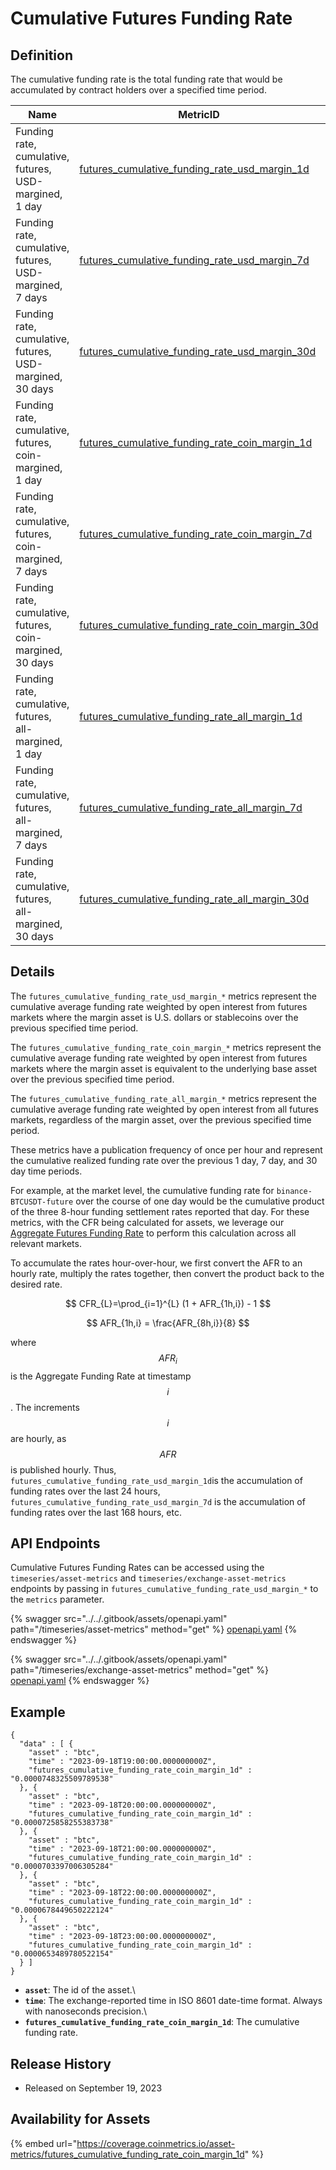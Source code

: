 # Cumulative Futures Funding Rate

## Definition

The cumulative funding rate is the total funding rate that would be accumulated by contract holders over a specified time period.

<table><thead><tr><th width="228">Name</th><th width="413">MetricID</th><th width="154">Unit</th><th>Interval</th></tr></thead><tbody><tr><td>Funding rate, cumulative, futures, USD-margined, 1 day</td><td><a href="https://coverage.coinmetrics.io/search-results?query=futures_cumulative_funding_rate_usd_margin_1d">futures_cumulative_funding_rate_usd_margin_1d</a></td><td>Dimensionless</td><td>1 hour</td></tr><tr><td>Funding rate, cumulative, futures, USD-margined, 7 days</td><td><a href="https://coverage.coinmetrics.io/search-results?query=futures_cumulative_funding_rate_usd_margin_7d">futures_cumulative_funding_rate_usd_margin_7d</a></td><td>Dimensionless</td><td>1 hour</td></tr><tr><td>Funding rate, cumulative, futures, USD-margined, 30 days</td><td><a href="https://coverage.coinmetrics.io/search-results?query=futures_cumulative_funding_rate_usd_margin_30d">futures_cumulative_funding_rate_usd_margin_30d</a></td><td>Dimensionless</td><td>1 hour</td></tr><tr><td>Funding rate, cumulative, futures, coin-margined, 1 day</td><td><a href="https://coverage.coinmetrics.io/search-results?query=futures_cumulative_funding_rate_coin_margin_1d">futures_cumulative_funding_rate_coin_margin_1d</a></td><td>Dimensionless</td><td>1 hour</td></tr><tr><td>Funding rate, cumulative, futures, coin-margined, 7 days</td><td><a href="https://coverage.coinmetrics.io/search-results?query=futures_cumulative_funding_rate_coin_margin_7d">futures_cumulative_funding_rate_coin_margin_7d</a></td><td>Dimensionless</td><td>1 hour</td></tr><tr><td>Funding rate, cumulative, futures, coin-margined, 30 days</td><td><a href="https://coverage.coinmetrics.io/search-results?query=futures_cumulative_funding_rate_coin_margin_30d">futures_cumulative_funding_rate_coin_margin_30d</a></td><td>Dimensionless</td><td>1 hour</td></tr><tr><td>Funding rate, cumulative, futures, all-margined, 1 day</td><td><a href="https://coverage.coinmetrics.io/search-results?query=futures_cumulative_funding_rate_all_margin_1d">futures_cumulative_funding_rate_all_margin_1d</a></td><td>Dimensionless</td><td>1 hour</td></tr><tr><td>Funding rate, cumulative, futures, all-margined, 7 days</td><td><a href="https://coverage.coinmetrics.io/search-results?query=futures_cumulative_funding_rate_all_margin_7d">futures_cumulative_funding_rate_all_margin_7d</a></td><td>Dimensionless</td><td>1 hour</td></tr><tr><td>Funding rate, cumulative, futures, all-margined, 30 days</td><td><a href="https://coverage.coinmetrics.io/search-results?query=futures_cumulative_funding_rate_all_margin_30d">futures_cumulative_funding_rate_all_margin_30d</a></td><td>Dimensionless</td><td>1 hour</td></tr></tbody></table>

## Details

The `futures_cumulative_funding_rate_usd_margin_*` metrics represent the cumulative average funding rate weighted by open interest from futures markets where the margin asset is U.S. dollars or stablecoins over the previous specified time period.

The `futures_cumulative_funding_rate_coin_margin_*` metrics represent the cumulative average funding rate weighted by open interest from futures markets where the margin asset is equivalent to the underlying base asset over the previous specified time period.

The `futures_cumulative_funding_rate_all_margin_*` metrics represent the cumulative average funding rate weighted by open interest from all futures markets, regardless of the margin asset, over the previous specified time period.

These metrics have a publication frequency of once per hour and represent the cumulative realized funding rate over the previous 1 day, 7 day, and 30 day time periods.

For example, at the market level, the cumulative funding rate for `binance-BTCUSDT-future` over the course of one day would be the cumulative product of the three 8-hour funding settlement rates reported that day. For these metrics, with the CFR being calculated for assets, we leverage our [Aggregate Futures Funding Rate](aggregated-futures-funding-rate.md) to perform this calculation across all relevant markets.

To accumulate the rates hour-over-hour, we first convert the AFR to an hourly rate, multiply the rates together, then convert the product back to the desired rate.

$$
CFR_{L}=\prod_{i=1}^{L} (1 + AFR_{1h,i}) - 1
$$

$$
AFR_{1h,i} = \frac{AFR_{8h,i}}{8}
$$

where $$AFR_{i}$$ is the Aggregate Funding Rate at timestamp $$i$$. The increments $$i$$ are hourly, as $$AFR$$ is published hourly. Thus, `futures_cumulative_funding_rate_usd_margin_1d`is the accumulation of funding rates over the last 24 hours, `futures_cumulative_funding_rate_usd_margin_7d` is the accumulation of funding rates over the last 168 hours, etc.

## **API Endpoints**

Cumulative Futures Funding Rates can be accessed using the `timeseries/asset-metrics` and `timeseries/exchange-asset-metrics` endpoints by passing in `futures_cumulative_funding_rate_usd_margin_*` to the `metrics` parameter.

{% swagger src="../../.gitbook/assets/openapi.yaml" path="/timeseries/asset-metrics" method="get" %}
[openapi.yaml](../../.gitbook/assets/openapi.yaml)
{% endswagger %}

{% swagger src="../../.gitbook/assets/openapi.yaml" path="/timeseries/exchange-asset-metrics" method="get" %}
[openapi.yaml](../../.gitbook/assets/openapi.yaml)
{% endswagger %}

## Example

```
{
  "data" : [ {
    "asset" : "btc",
    "time" : "2023-09-18T19:00:00.000000000Z",
    "futures_cumulative_funding_rate_coin_margin_1d" : "0.0000748325509789538"
  }, {
    "asset" : "btc",
    "time" : "2023-09-18T20:00:00.000000000Z",
    "futures_cumulative_funding_rate_coin_margin_1d" : "0.0000725858255383738"
  }, {
    "asset" : "btc",
    "time" : "2023-09-18T21:00:00.000000000Z",
    "futures_cumulative_funding_rate_coin_margin_1d" : "0.0000703397006305284"
  }, {
    "asset" : "btc",
    "time" : "2023-09-18T22:00:00.000000000Z",
    "futures_cumulative_funding_rate_coin_margin_1d" : "0.0000678449650222124"
  }, {
    "asset" : "btc",
    "time" : "2023-09-18T23:00:00.000000000Z",
    "futures_cumulative_funding_rate_coin_margin_1d" : "0.0000653489780522154"
  } ]
}
```

* **`asset`**: The id of the asset.\\
* **`time`**: The exchange-reported time in ISO 8601 date-time format. Always with nanoseconds precision.\\
* **`futures_cumulative_funding_rate_coin_margin_1d`**: The cumulative funding rate.

## Release History

* Released on September 19, 2023

## Availability for Assets

{% embed url="https://coverage.coinmetrics.io/asset-metrics/futures_cumulative_funding_rate_coin_margin_1d" %}
